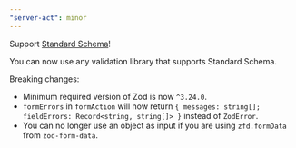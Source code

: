 ```yaml
---
"server-act": minor
---
```


Support [Standard Schema](https://standardschema.dev/)!

You can now use any validation library that supports Standard Schema.

Breaking changes:

- Minimum required version of Zod is now `^3.24.0`.
- `formErrors` in `formAction` will now return `{ messages: string[]; fieldErrors: Record<string, string[]> }` instead of `ZodError`.
- You can no longer use an object as input if you are using `zfd.formData` from `zod-form-data`.
